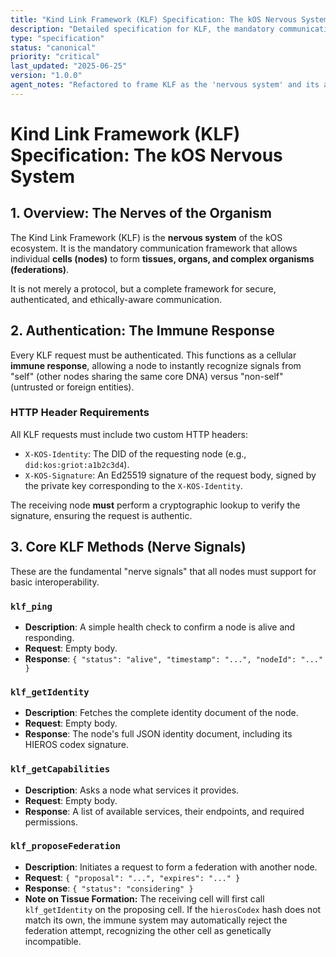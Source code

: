 ```yaml
---
title: "Kind Link Framework (KLF) Specification: The kOS Nervous System"
description: "Detailed specification for KLF, the mandatory communication framework that functions as the nervous system of the kOS ecosystem."
type: "specification"
status: "canonical"
priority: "critical"
last_updated: "2025-06-25"
version: "1.0.0"
agent_notes: "Refactored to frame KLF as the 'nervous system' and its authentication as an 'immune response,' completing the biological metaphor."
---
```


# Kind Link Framework (KLF) Specification: The kOS Nervous System

## 1. Overview: The Nerves of the Organism

The Kind Link Framework (KLF) is the **nervous system** of the kOS ecosystem. It is the mandatory communication framework that allows individual **cells (nodes)** to form **tissues, organs, and complex organisms (federations)**.

It is not merely a protocol, but a complete framework for secure, authenticated, and ethically-aware communication.

## 2. Authentication: The Immune Response

Every KLF request must be authenticated. This functions as a cellular **immune response**, allowing a node to instantly recognize signals from "self" (other nodes sharing the same core DNA) versus "non-self" (untrusted or foreign entities).

### HTTP Header Requirements
All KLF requests must include two custom HTTP headers:

-   `X-KOS-Identity`: The DID of the requesting node (e.g., `did:kos:griot:a1b2c3d4`).
-   `X-KOS-Signature`: An Ed25519 signature of the request body, signed by the private key corresponding to the `X-KOS-Identity`.

The receiving node **must** perform a cryptographic lookup to verify the signature, ensuring the request is authentic.

## 3. Core KLF Methods (Nerve Signals)

These are the fundamental "nerve signals" that all nodes must support for basic interoperability.

### `klf_ping`
-   **Description**: A simple health check to confirm a node is alive and responding.
-   **Request**: Empty body.
-   **Response**: `{ "status": "alive", "timestamp": "...", "nodeId": "..." }`

### `klf_getIdentity`
-   **Description**: Fetches the complete identity document of the node.
-   **Request**: Empty body.
-   **Response**: The node's full JSON identity document, including its HIEROS codex signature.

### `klf_getCapabilities`
-   **Description**: Asks a node what services it provides.
-   **Request**: Empty body.
-   **Response**: A list of available services, their endpoints, and required permissions.

### `klf_proposeFederation`
-   **Description**: Initiates a request to form a federation with another node.
-   **Request**: `{ "proposal": "...", "expires": "..." }`
-   **Response**: `{ "status": "considering" }`
-   **Note on Tissue Formation:** The receiving cell will first call `klf_getIdentity` on the proposing cell. If the `hierosCodex` hash does not match its own, the immune system may automatically reject the federation attempt, recognizing the other cell as genetically incompatible. 
